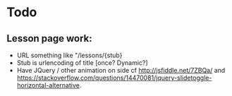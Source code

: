 # Todo

## Lesson page work:

* URL something like "/lessons/{stub}
* Stub is urlencoding of title [once?  Dynamic?]
* Have JQuery / other animation on side cf http://jsfiddle.net/7ZBQa/ and https://stackoverflow.com/questions/14470081/jquery-slidetoggle-horizontal-alternative.  

